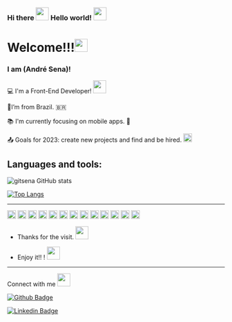### Hi there <code><img src=https://github.com/gitsena/GitSena/assets/89034251/4e8a1f57-f49b-4504-ae21-5845eca5dffd height= "30"></code> Hello world! <code><img src=https://github.com/gitsena/GitSena/assets/89034251/f9672fc4-7c85-42b6-a6ea-80034a81f521 height= "30"></code> 







# Welcome!!!<code><img src=https://github.com/gitsena/GitSena/assets/89034251/70464a40-9800-4c56-9d43-ad6421b62fc4 height= "30"></code>


### I am (André Sena)!


:computer: I'm a Front-End Developer! <code><img src=https://github.com/gitsena/GitSena/assets/89034251/33392cab-78ef-42ef-88be-8d81a5a3096e width="30"></code>

:house_with_garden:I’m from Brazil. 🇧🇷

:books: I'm currently focusing on mobile apps. 📱

:outbox_tray: Goals for 2023: create new projects and find and be hired. <code><img src=https://github.com/gitsena/GitSena/assets/89034251/648f1ac4-3df2-4ab8-8854-975b474c3713 height= "20" ></code>



## Languages and tools:

![gitsena GitHub stats](https://github-readme-stats.vercel.app/api?username=gitsena&theme=tokyonight&show_icons=true)


[![Top Langs](https://github-readme-stats.vercel.app/api/top-langs/?username=gitsena&theme=tokyonight&layout=compact)](https://github.com/gitsena/github-readme-stats)


----------------------------------------------------------------------------------

<code><img height="20" src="https://img.shields.io/badge/Java-ED8B00?style=for-the-badge&logo=java&logoColor=white"></code>
<code><img height="20" src="https://img.shields.io/badge/MySQL-00000F?style=for-the-badge&logo=mysq18logoColor=white"></code>
<code><img height="20" src="https://img.shields.io/badge/React-20232A?style=for-the-badge&logo=react&logoColor=61DAFB"></code> 
<code><img height="20" src="https://img.shields.io/badge/Git-F05032?style=for-the-badge&logo=git&logoColor=white"></code>
<code><img height="20" src="https://img.shields.io/badge/JavaScript-323330?style=for-the-badge&logo=javascript&logoColorsF7DF1E"></code>
<code><img height="20" src="nttps://img.shields.io/badge/HTML-239120?style=for-the-badge&logo=htm1581ogoColor=white"></code> 
<code><img height="20" src="https://img.shields.io/badge/Spring_Boot-F2F4F9?style=for-the-badge&logo=spring-boot"></code> 
<code><img height="20" src="https://img.shields.io/badge/Yarn-2C8EBB?style=for-the-badge&logo=yarn&logoColor=white"></code>
<code><img height="20" src="https://img.shields.io/badge/Atom-66595C?style=for-the-badge&logo=Atom&logoColor=white"></code> 
<code><img height="20" src="https://img.shields.io/badge/Salesforce-00A1E0?style=for-the-badge&logo=Salesforce&logoColor=white"></code>
<code><img height="20" src="https://img.shields.io/badge/TypeScript-007ACC?style=for-the-badge&logo=typescript&logoColor=white"></code>
<code><img height="20" src="https://img.shields.io/badge/Lightning-792DE4?style=for-the-badge&logo=pytorch-lightning&logoColor=white"></code>
<code><img height="20" src="https://img.shields.io/badge/Xcode-007ACC?style=for-the-badge&logo=Xcode&logoColor=white"></code>

- Thanks for the visit. <code><img src=https://github.com/gitsena/GitSena/assets/89034251/b5d37775-2230-44f1-a504-ef4817f01006 height= "30"></code> 



- Enjoy it!! ! <code><img src=https://github.com/gitsena/GitSena/assets/89034251/ed6bf5c0-341c-4409-806c-28c6eb6177e9 height= "30"></code> 



----------------------------------------------------------------------------------

Connect with me  <code><img src=https://github.com/gitsena/GitSena/assets/89034251/6166ce38-f97b-4274-888d-24652c1395ca height= "30"></code>

<a>
  
 [![Github Badge](https://img.shields.io/badge/-Github-000?style=flat-square&logo=Github&logoColor=white&link=LINK_GIT)](https://github.com/gitsena)
</a>
<a>

[![Linkedin Badge](https://img.shields.io/badge/-LinkedIn-blue?style=flat-square&logo=Linkedin&logoColor=white&link=https://www.linkedin.com/in/hellen-massolin/)](https://www.linkedin.com/in/andr%C3%A9-dias-de-sena-b6b915225/)
</a>

